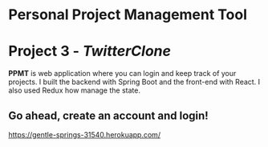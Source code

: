 # Personal Project Management Tool
# Project 3 - *TwitterClone*

**PPMT** is web application where you can login and keep track of your projects. I built the backend with Spring Boot and the
front-end with React. I also used Redux how manage the state.

## Go ahead, create an account and login!
https://gentle-springs-31540.herokuapp.com/
